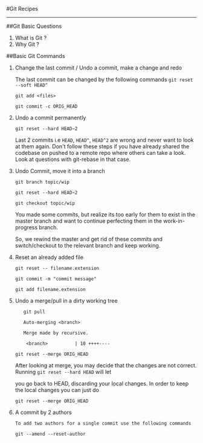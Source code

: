 #Git Recipes

----------


##Git Basic Questions

 1. What is Git ?
 2. Why Git ?


##Basic Git Commands

 1. Change the last commit / Undo a commit, make a change and redo

    The last commit can be changed by the following commands
    ```git reset --soft HEAD^```

    ```git add <files>```

    ```git commit -c ORIG_HEAD```
    
 2. Undo a commit permanently
     
    ```git reset --hard HEAD~2```

    Last 2 commits i.e ```HEAD```, ```HEAD^```, ```HEAD^2``` are wrong and never want to look at them again. 
    Don't follow these steps if you have already shared the codebase on pushed to a remote repo where others can take
    a look. Look at questions with git-rebase in that case.
     
 3. Undo Commit, move it into a branch
    
    ```git branch topic/wip```

    ```git reset --hard HEAD~2```
    
    ```git checkout topic/wip```
    
    You made some commits, but realize its too early for them to exist in the master branch and want to continue perfecting
    them in the work-in-progress branch.
    
    So, we rewind the master and get rid of these commits and switch/checkout to the relevant branch and keep working.
    

 4. Reset an already added file
    
    ```git reset -- filename.extension```
    
    ```git commit -m "commit message"```

    ```git add filename.extension```
    
 5. Undo a merge/pull in a dirty working tree
    
    ```
       git pull

       Auto-merging <branch>
       
       Merge made by recursive.
       
        <branch>          | 10 ++++----
    
    ```
    
    ```git reset --merge ORIG_HEAD```
    
      
      After looking at merge, you may decide that the changes are not correct. Running ```git reset --hard HEAD``` will let
      
      you go back to HEAD, discarding your local changes. In order to keep the local changes you can just do
      
      ```git reset --merge ORIG_HEAD```
      
      
 6. A commit by 2 authors

		To add two authors for a single commit use the following commands
		
	  ```git --amend --reset-author```

